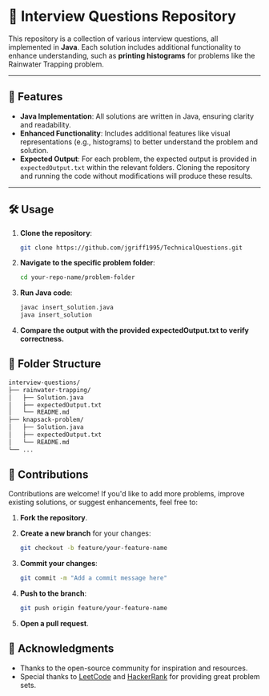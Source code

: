 # 📂 Interview Questions Repository

This repository is a collection of various interview questions, all implemented in **Java**. Each solution includes additional functionality to enhance understanding, such as **printing histograms** for problems like the Rainwater Trapping problem.

---

## 🚀 Features

- **Java Implementation**: All solutions are written in Java, ensuring clarity and readability.
- **Enhanced Functionality**: Includes additional features like visual representations (e.g., histograms) to better understand the problem and solution.
- **Expected Output**: For each problem, the expected output is provided in `expectedOutput.txt` within the relevant folders. Cloning the repository and running the code without modifications will produce these results.

---

## 🛠️ Usage

1. **Clone the repository**:
   ```bash
   git clone https://github.com/jgriff1995/TechnicalQuestions.git
   ```

2. **Navigate to the specific problem folder**:
   ```bash
   cd your-repo-name/problem-folder
   ```
3. **Run Java code**:
   ```bash
   javac insert_solution.java
   java insert_solution
   ``` 

4. **Compare the output with the provided expectedOutput.txt to verify correctness.**

## 📂 Folder Structure

```bash
interview-questions/
├── rainwater-trapping/
│   ├── Solution.java
│   ├── expectedOutput.txt
│   └── README.md
├── knapsack-problem/
│   ├── Solution.java
│   ├── expectedOutput.txt
│   └── README.md
└── ...
```
## 🤝 Contributions

Contributions are welcome! If you'd like to add more problems, improve existing solutions, or suggest enhancements, feel free to:

1. **Fork the repository**.

2. **Create a new branch** for your changes:
   ```bash
   git checkout -b feature/your-feature-name
   ```
3. **Commit your changes**:
   ```bash
   git commit -m "Add a commit message here"
   ```
4. **Push to the branch**:
   ```bash
   git push origin feature/your-feature-name
   ```
5. **Open a pull request**.

## 🙏 Acknowledgments

- Thanks to the open-source community for inspiration and resources.
- Special thanks to [LeetCode](https://leetcode.com/) and [HackerRank](https://www.hackerrank.com/) for providing great problem sets.

  



   
   
